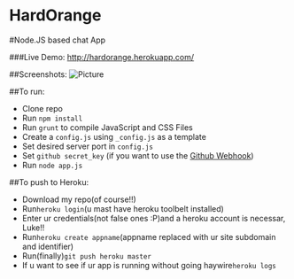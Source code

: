 HardOrange
===========

#Node.JS based chat App

###Live Demo: http://hardorange.herokuapp.com/

##Screenshots:
![Picture](http://openhubcls8e.appspot.com/serve/AMIfv97Zh9vwk6oyoJLoSgmFpgAIqpGfcNY8RKNOVgJDiJ9FOEJaxph_wt5FW586dZffzX0T01G3C1lKzdsiO7bhVrro66b0rWaxUNwz0mqfX5ZTVCCdKcXCBqKC4MnbG_8WRv04kdAYnYc1lt043zo7iZSuVBA0USBbwGOqxHtEoyDv2WSSMZI)

##To run:
- Clone repo
- Run ```npm install```
- Run ```grunt``` to compile JavaScript and CSS Files
- Create a ```config.js``` using ```_config.js``` as a template
- Set desired server port in ```config.js```
- Set ```github secret_key``` (if you want to use the [Github Webhook](https://developer.github.com/webhooks/))
- Run ```node app.js```
 
##To push to Heroku:
- Download my repo(of course!!)
- Run```heroku login```(u mast have heroku toolbelt installed)
- Enter ur credentials(not false ones :P)and a heroku account is necessar, Luke!!
- Run```heroku create appname```(appname replaced with ur site subdomain and identifier)
- Run(finally)```git push heroku master```
- If u want to see if ur app is running without going haywire```heroku logs```

